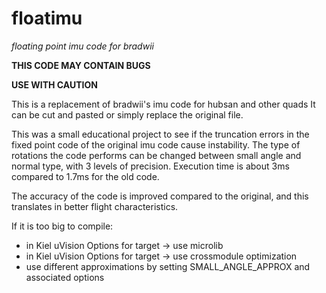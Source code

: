 # floatimu
*floating point imu code for bradwii*

**THIS CODE MAY CONTAIN BUGS**

**USE WITH CAUTION**

This is a replacement of bradwii's imu code for hubsan and other quads
It can be cut and pasted or simply replace the original file.


This was a small educational project to see if the truncation errors 
in the fixed point code of the original imu code cause instability.
The type of rotations the code performs can be changed between small angle
and normal type, with 3 levels of precision. Execution time is about 3ms compared to 1.7ms for the old code.

The accuracy of the code is improved compared to the original, and this 
translates in better flight characteristics.


If it is too big to compile:
* in Kiel uVision Options for target -> use microlib
* in Kiel uVision Options for target -> use crossmodule optimization
* use different approximations by setting SMALL_ANGLE_APPROX and associated options
  

